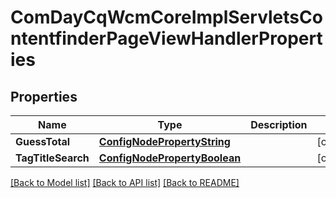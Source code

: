 # ComDayCqWcmCoreImplServletsContentfinderPageViewHandlerProperties

## Properties
Name | Type | Description | Notes
------------ | ------------- | ------------- | -------------
**GuessTotal** | [**ConfigNodePropertyString**](configNodePropertyString.md) |  | [optional] 
**TagTitleSearch** | [**ConfigNodePropertyBoolean**](configNodePropertyBoolean.md) |  | [optional] 

[[Back to Model list]](../README.md#documentation-for-models) [[Back to API list]](../README.md#documentation-for-api-endpoints) [[Back to README]](../README.md)


